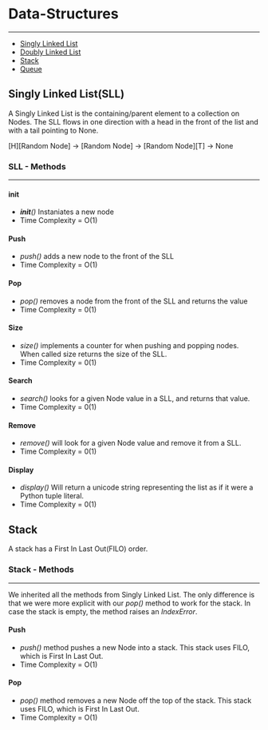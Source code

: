 # Data-Structures
-------------------
* [Singly Linked List](https://codefellows.github.io/sea-python-401d7/lectures/linked_list.html)
* [Doubly Linked List](https://codefellows.github.io/sea-python-401d7/lectures/double_linked_list.html)
* [Stack](https://codefellows.github.io/sea-python-401d7/lectures/stack.html)
* [Queue](https://codefellows.github.io/sea-python-401d7/lectures/queue.html)

## Singly Linked List(SLL)
A Singly Linked List is the containing/parent element to a collection on Nodes. The SLL flows in one direction with a head in the front of the list and with a tail pointing to None.

[H][Random Node] -> [Random Node] -> [Random Node][T] -> None
### SLL - Methods
-------------------
#### __init__
* *__init__()* Instaniates a new node
* Time Complexity = O(1)

#### Push
* *push()* adds a new node to the front of the SLL
* Time Complexity = O(1)

#### Pop
* *pop()* removes a node from the front of the SLL and returns the value
* Time Complexity = 0(1)

#### Size
* *size()* implements a counter for when pushing and popping nodes. When called size returns the size of the SLL.
* Time Complexity = 0(1)

#### Search
* *search()* looks for a given Node value in a SLL, and returns that value.
* Time Complexity = 0(1)

#### Remove
* *remove()* will look for a given Node value and remove it from a SLL.
* Time Complexity = 0(1)

#### Display
* *display()* Will return a unicode string representing the list as if it were a Python tuple literal.
* Time Complexity = 0(1)
## Stack
A stack has a First In Last Out(FILO) order. 
### Stack - Methods
-------------------
We inherited all the methods from Singly Linked List. The only difference is that we were more explicit with our *pop()* method to work for the stack. In case the stack is empty, the method raises an *IndexError*.

#### Push
* *push()* method pushes a new Node into a stack. This stack uses FILO, which is First In Last Out.
* Time Complexity  = O(1)

#### Pop
* *pop()* method removes a new Node off the top of the stack. This stack uses FILO, which is First In Last Out.
* Time Complexity = O(1)